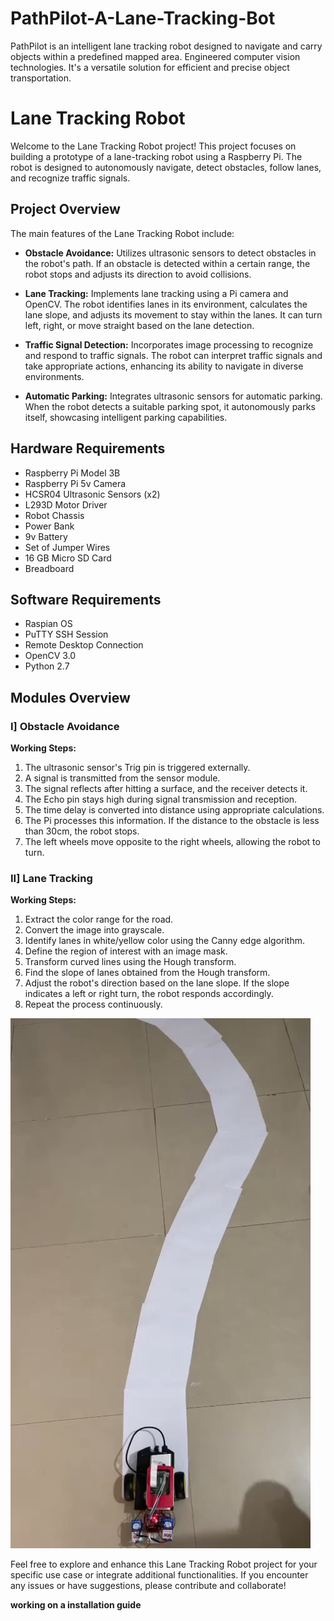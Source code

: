 # PathPilot-A-Lane-Tracking-Bot
PathPilot is an intelligent lane tracking robot designed to navigate and carry objects within a predefined mapped area. Engineered computer vision technologies. It's a versatile solution for efficient and precise object transportation.

# Lane Tracking Robot

Welcome to the Lane Tracking Robot project! This project focuses on building a prototype of a lane-tracking robot using a Raspberry Pi. The robot is designed to autonomously navigate, detect obstacles, follow lanes, and recognize traffic signals.

## Project Overview

The main features of the Lane Tracking Robot include:

- **Obstacle Avoidance:** Utilizes ultrasonic sensors to detect obstacles in the robot's path. If an obstacle is detected within a certain range, the robot stops and adjusts its direction to avoid collisions.

- **Lane Tracking:** Implements lane tracking using a Pi camera and OpenCV. The robot identifies lanes in its environment, calculates the lane slope, and adjusts its movement to stay within the lanes. It can turn left, right, or move straight based on the lane detection.

- **Traffic Signal Detection:** Incorporates image processing to recognize and respond to traffic signals. The robot can interpret traffic signals and take appropriate actions, enhancing its ability to navigate in diverse environments.

- **Automatic Parking:** Integrates ultrasonic sensors for automatic parking. When the robot detects a suitable parking spot, it autonomously parks itself, showcasing intelligent parking capabilities.

## Hardware Requirements

- Raspberry Pi Model 3B
- Raspberry Pi 5v Camera
- HCSR04 Ultrasonic Sensors (x2)
- L293D Motor Driver
- Robot Chassis
- Power Bank
- 9v Battery
- Set of Jumper Wires
- 16 GB Micro SD Card
- Breadboard

## Software Requirements

- Raspian OS
- PuTTY SSH Session
- Remote Desktop Connection
- OpenCV 3.0
- Python 2.7

## Modules Overview

### I] Obstacle Avoidance

**Working Steps:**
1. The ultrasonic sensor's Trig pin is triggered externally.
2. A signal is transmitted from the sensor module.
3. The signal reflects after hitting a surface, and the receiver detects it.
4. The Echo pin stays high during signal transmission and reception.
5. The time delay is converted into distance using appropriate calculations.
6. The Pi processes this information. If the distance to the obstacle is less than 30cm, the robot stops.
7. The left wheels move opposite to the right wheels, allowing the robot to turn.

### II] Lane Tracking

**Working Steps:**
1. Extract the color range for the road.
2. Convert the image into grayscale.
3. Identify lanes in white/yellow color using the Canny edge algorithm.
4. Define the region of interest with an image mask.
5. Transform curved lines using the Hough transform.
6. Find the slope of lanes obtained from the Hough transform.
7. Adjust the robot's direction based on the lane slope. If the slope indicates a left or right turn, the robot responds accordingly.
8. Repeat the process continuously.

![TRACK](media/image61.png)


Feel free to explore and enhance this Lane Tracking Robot project for your specific use case or integrate additional functionalities. If you encounter any issues or have suggestions, please contribute and collaborate!

**working on a installation guide**
